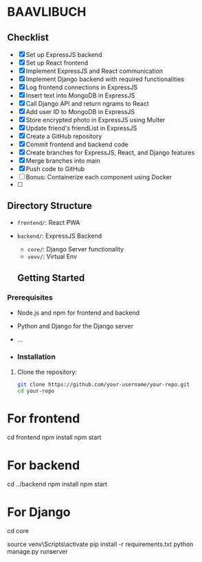 # BAAVLIBUCH
## Checklist

- [x] Set up ExpressJS backend
- [x] Set up React frontend
- [x] Implement ExpressJS and React communication
- [x] Implement Django backend with required functionalities
- [x] Log frontend connections in ExpressJS
- [x] Insert text into MongoDB in ExpressJS
- [x] Call Django API and return ngrams to React
- [x] Add user ID to MongoDB in ExpressJS
- [x] Store encrypted photo in ExpressJS using Multer
- [x] Update friend's friendList in ExpressJS
- [x] Create a GitHub repository
- [x] Commit frontend and backend code
- [x] Create branches for ExpressJS, React, and Django features
- [x] Merge branches into main
- [x] Push code to GitHub
- [ ] Bonus: Containerize each component using Docker
- [ ] 
## Directory Structure

- `frontend/`: React PWA
- `backend/`: ExpressJS Backend
  - `core/`: Django Server functionality
  - `vevv/`: Virtual Env

  ## Getting Started

### Prerequisites

- Node.js and npm for frontend and backend
- Python and Django for the Django server
- ...

- ### Installation

1. Clone the repository:

   ```bash
   git clone https://github.com/your-username/your-repo.git
   cd your-repo

# For frontend
cd frontend
npm install
npm start

# For backend
cd ../backend
npm install
npm start

# For Django
cd core

source venv\Scripts\activate
pip install -r requirements.txt
python manage.py runserver



